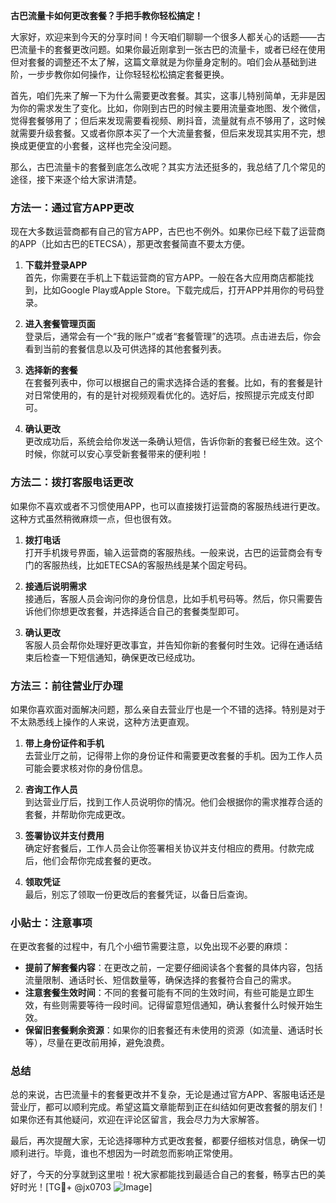 **古巴流量卡如何更改套餐？手把手教你轻松搞定！**

大家好，欢迎来到今天的分享时间！今天咱们聊聊一个很多人都关心的话题——古巴流量卡的套餐更改问题。如果你最近刚拿到一张古巴的流量卡，或者已经在使用但对套餐的调整还不太了解，这篇文章就是为你量身定制的。咱们会从基础到进阶，一步步教你如何操作，让你轻轻松松搞定套餐更换。

首先，咱们先来了解一下为什么需要更改套餐。其实，这事儿特别简单，无非是因为你的需求发生了变化。比如，你刚到古巴的时候主要用流量查地图、发个微信，觉得套餐够用了；但后来发现需要看视频、刷抖音，流量就有点不够用了，这时候就需要升级套餐。又或者你原本买了一个大流量套餐，但后来发现其实用不完，想换成更便宜的小套餐，这样也完全没问题。

那么，古巴流量卡的套餐到底怎么改呢？其实方法还挺多的，我总结了几个常见的途径，接下来逐个给大家讲清楚。

### 方法一：通过官方APP更改

现在大多数运营商都有自己的官方APP，古巴也不例外。如果你已经下载了运营商的APP（比如古巴的ETECSA），那更改套餐简直不要太方便。

1. **下载并登录APP**  
   首先，你需要在手机上下载运营商的官方APP。一般在各大应用商店都能找到，比如Google Play或Apple Store。下载完成后，打开APP并用你的号码登录。

2. **进入套餐管理页面**  
   登录后，通常会有一个“我的账户”或者“套餐管理”的选项。点击进去后，你会看到当前的套餐信息以及可供选择的其他套餐列表。

3. **选择新的套餐**  
   在套餐列表中，你可以根据自己的需求选择合适的套餐。比如，有的套餐是针对日常使用的，有的是针对视频观看优化的。选好后，按照提示完成支付即可。

4. **确认更改**  
   更改成功后，系统会给你发送一条确认短信，告诉你新的套餐已经生效。这个时候，你就可以安心享受新套餐带来的便利啦！

### 方法二：拨打客服电话更改

如果你不喜欢或者不习惯使用APP，也可以直接拨打运营商的客服热线进行更改。这种方式虽然稍微麻烦一点，但也很有效。

1. **拨打电话**  
   打开手机拨号界面，输入运营商的客服热线。一般来说，古巴的运营商会有专门的客服热线，比如ETECSA的客服热线是某个固定号码。

2. **接通后说明需求**  
   接通后，客服人员会询问你的身份信息，比如手机号码等。然后，你只需要告诉他们你想更改套餐，并选择适合自己的套餐类型即可。

3. **确认更改**  
   客服人员会帮你处理好更改事宜，并告知你新的套餐何时生效。记得在通话结束后检查一下短信通知，确保更改已经成功。

### 方法三：前往营业厅办理

如果你喜欢面对面解决问题，那么亲自去营业厅也是一个不错的选择。特别是对于不太熟悉线上操作的人来说，这种方法更直观。

1. **带上身份证件和手机**  
   去营业厅之前，记得带上你的身份证件和需要更改套餐的手机。因为工作人员可能会要求核对你的身份信息。

2. **咨询工作人员**  
   到达营业厅后，找到工作人员说明你的情况。他们会根据你的需求推荐合适的套餐，并帮助你完成更改。

3. **签署协议并支付费用**  
   确定好套餐后，工作人员会让你签署相关协议并支付相应的费用。付款完成后，他们会帮你完成套餐的更改。

4. **领取凭证**  
   最后，别忘了领取一份更改后的套餐凭证，以备日后查询。

### 小贴士：注意事项

在更改套餐的过程中，有几个小细节需要注意，以免出现不必要的麻烦：

- **提前了解套餐内容**：在更改之前，一定要仔细阅读各个套餐的具体内容，包括流量限制、通话时长、短信数量等，确保选择的套餐符合自己的需求。
- **注意套餐生效时间**：不同的套餐可能有不同的生效时间，有些可能是立即生效，有些则需要等待一段时间。记得留意短信通知，确认套餐什么时候开始生效。
- **保留旧套餐剩余资源**：如果你的旧套餐还有未使用的资源（如流量、通话时长等），尽量在更改前用掉，避免浪费。

### 总结

总的来说，古巴流量卡的套餐更改并不复杂，无论是通过官方APP、客服电话还是营业厅，都可以顺利完成。希望这篇文章能帮到正在纠结如何更改套餐的朋友们！如果你还有其他疑问，欢迎在评论区留言，我会尽力为大家解答。

最后，再次提醒大家，无论选择哪种方式更改套餐，都要仔细核对信息，确保一切顺利进行。毕竟，谁也不想因为一时疏忽而影响正常使用。

好了，今天的分享就到这里啦！祝大家都能找到最适合自己的套餐，畅享古巴的美好时光！[TG💪+ @jx0703 ![Image](https://github.com/user-attachments/assets/dbca1d08-cadb-493c-b0ec-ad6f7a83f270)]